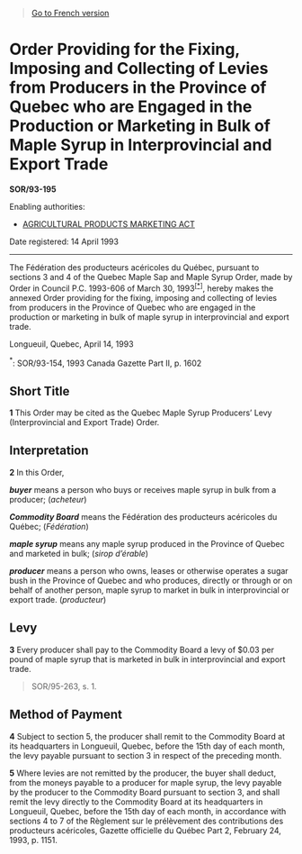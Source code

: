 > [Go to French version](/fr/Règlements/Décrets,%20ordonnances%20et%20règlements%20statutaires/93/195.md)

# Order Providing for the Fixing, Imposing and Collecting of Levies from Producers in the Province of Quebec who are Engaged in the Production or Marketing in Bulk of Maple Syrup in Interprovincial and Export Trade

**SOR/93-195**

Enabling authorities: 
- [AGRICULTURAL PRODUCTS MARKETING ACT](/en/Acts/Revised%20Statutes%20of%20Canada/A/A-6.md)

Date registered: 14 April 1993

----------

The Fédération des producteurs acéricoles du Québec, pursuant to sections 3 and 4 of the Quebec Maple Sap and Maple Syrup Order, made by Order in Council P.C. 1993-606 of March 30, 1993<sup><a href='#footnote1_e'>[*]</a></sup>, hereby makes the annexed Order providing for the fixing, imposing and collecting of levies from producers in the Province of Quebec who are engaged in the production or marketing in bulk of maple syrup in interprovincial and export trade.

Longueuil, Quebec, April 14, 1993

<a name='footnote1_e'><sup>*</sup></a>: SOR/93-154, 1993 Canada Gazette Part II, p. 1602<br />




## Short Title


**1** This Order may be cited as the Quebec Maple Syrup Producers’ Levy (Interprovincial and Export Trade) Order.




## Interpretation


**2** In this Order,

***buyer*** means a person who buys or receives maple syrup in bulk from a producer; (*acheteur*)

***Commodity Board*** means the Fédération des producteurs acéricoles du Québec; (*Fédération*)

***maple syrup*** means any maple syrup produced in the Province of Quebec and marketed in bulk; (*sirop d’érable*)

***producer*** means a person who owns, leases or otherwise operates a sugar bush in the Province of Quebec and who produces, directly or through or on behalf of another person, maple syrup to market in bulk in interprovincial or export trade. (*producteur*)




## Levy


**3** Every producer shall pay to the Commodity Board a levy of $0.03 per pound of maple syrup that is marketed in bulk in interprovincial and export trade.
> SOR/95-263, s. 1.





## Method of Payment


**4** Subject to section 5, the producer shall remit to the Commodity Board at its headquarters in Longueuil, Quebec, before the 15th day of each month, the levy payable pursuant to section 3 in respect of the preceding month.



**5** Where levies are not remitted by the producer, the buyer shall deduct, from the moneys payable to a producer for maple syrup, the levy payable by the producer to the Commodity Board pursuant to section 3, and shall remit the levy directly to the Commodity Board at its headquarters in Longueuil, Quebec, before the 15th day of each month, in accordance with sections 4 to 7 of the Règlement sur le prélèvement des contributions des producteurs acéricoles, Gazette officielle du Québec Part 2, February 24, 1993, p. 1151.


